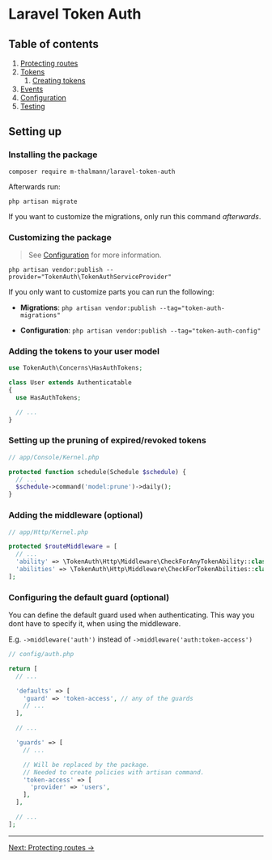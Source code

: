# Laravel Token Auth

## Table of contents

1. [Protecting routes](./01-protecting-routes.md)
1. [Tokens](./02-tokens.md)
   1. [Creating tokens](./02-01-creating-tokens.md)
1. [Events](./03-events.md)
1. [Configuration](./04-configuration.md)
1. [Testing](./05-testing.md)

## Setting up

### Installing the package

```
composer require m-thalmann/laravel-token-auth
```

Afterwards run:

```
php artisan migrate
```

If you want to customize the migrations, only run this command _afterwards_.

### Customizing the package

> See [Configuration](./04-configuration.md) for more information.

```
php artisan vendor:publish --provider="TokenAuth\TokenAuthServiceProvider"
```

If you only want to customize parts you can run the following:

- **Migrations**: `php artisan vendor:publish --tag="token-auth-migrations"`

- **Configuration**: `php artisan vendor:publish --tag="token-auth-config"`

### Adding the tokens to your user model

```php
use TokenAuth\Concerns\HasAuthTokens;

class User extends Authenticatable
{
  use HasAuthTokens;

  // ...
}
```

### Setting up the pruning of expired/revoked tokens

```php
// app/Console/Kernel.php

protected function schedule(Schedule $schedule) {
  // ...
  $schedule->command('model:prune')->daily();
}
```

### Adding the middleware (optional)

```php
// app/Http/Kernel.php

protected $routeMiddleware = [
  // ...
  'ability' => \TokenAuth\Http\Middleware\CheckForAnyTokenAbility::class, // must have one of the specified abilities
  'abilities' => \TokenAuth\Http\Middleware\CheckForTokenAbilities::class, // must have all specified abilities
];
```

### Configuring the default guard (optional)

You can define the default guard used when authenticating. This way you dont have to specify it, when using the middleware.

E.g. `->middleware('auth')` instead of `->middleware('auth:token-access')`

```php
// config/auth.php

return [
  // ...

  'defaults' => [
    'guard' => 'token-access', // any of the guards
    // ...
  ],

  // ...

  'guards' => [
    // ...

    // Will be replaced by the package.
    // Needed to create policies with artisan command.
    'token-access' => [
      'provider' => 'users',
    ],
  ],

  // ...
];
```

---

[Next: Protecting routes &rarr;](./01-protecting-routes.md)
